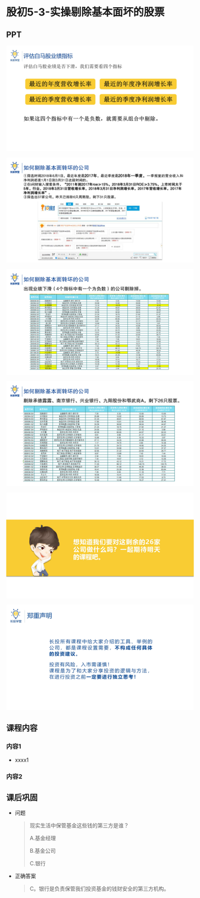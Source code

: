 # 股初5-3-实操剔除基本面坏的股票

## PPT

![课程ppt](assets/5-3-1.jpeg)

![课程ppt](assets/5-3-2.jpeg)

![课程ppt](assets/5-3-3.jpeg)

![课程ppt](assets/5-3-4.jpeg)

![课程ppt](assets/5-3-5.jpeg)

![课程ppt](assets/5-3-6.jpeg)

## 课程内容

### 内容1

- xxxx1

  > 

### 内容2

## 课后巩固

- 问题

  > 现实生活中保管基金这些钱的第三方是谁？
  >
  > A.基金经理
  >
  > B.基金公司
  >
  > C.银行

- 正确答案

  > C。银行是负责保管我们投资基金的钱财安全的第三方机构。